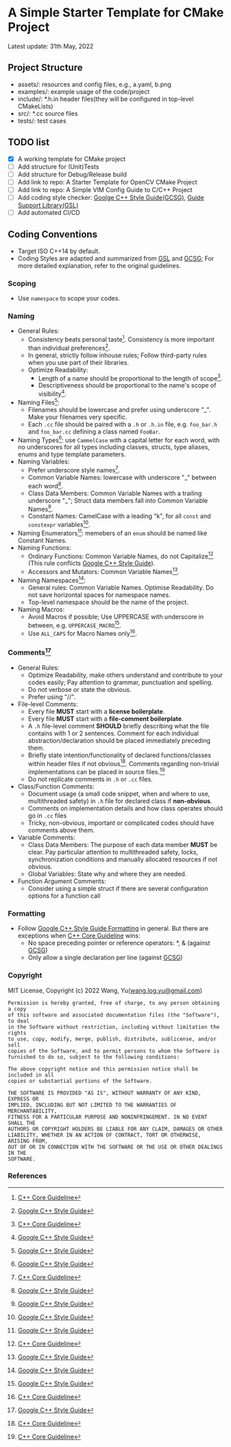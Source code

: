 # A Simple Starter Template for CMake Project 

Latest update: 31th May, 2022

## Project Structure

- assets/: resources and config files, e.g., a.yaml, b.png
- examples/: example usage of the code/project
- include/: \*.h.in header files(they will be configured in top-level CMakeLists)
- src/: \*.cc source files
- tests/: test cases

## TODO list

- [x] A working template for CMake project
- [ ] Add structure for (Unit)Tests
- [ ] Add structure for Debug/Release build
- [ ] Add link to repo: A Starter Template for OpenCV CMake Project
- [ ] Add link to repo: A Simple VIM Config Guide to C/C++ Project 
- [ ] Add coding style checker: [Goolge C++ Style Guide(GCSG)](https://google.github.io/styleguide/cppguide.html#cpplint), [Guide Support Library(GSL)](https://isocpp.github.io/CppCoreGuidelines/CppCoreGuidelines#S-gsl)
- [ ] Add automated CI/CD

## Coding Conventions
- Target ISO C++14 by default.
- Coding Styles are adapted and summarized from [GSL](https://isocpp.github.io/CppCoreGuidelines/CppCoreGuidelines#main) and [GCSG](https://google.github.io/styleguide/cppguide.html); For more detailed explanation, refer to the original guidelines.

### Scoping
- Use `namespace` to scope your codes.

### Naming
- General Rules:
  - Consistency beats personal taste[^1]. Consistency is more important than individual preferences[^2].
  - In general, strictly follow inhouse rules; Follow third-party rules when you use part of their libraries.
  - Optimize Readability:
    - Length of a name should be proportional to the length of scope[^1].
    - Descriptiveness should be proportional to the name's scope of visibility[^2].
- Naming Files[^2]:
  - Filenames should be lowercase and prefer using underscore "_". Make your filenames very specific.
  - Each `.cc` file should be paired with a `.h` or `.h.in` file, e.g. `foo_bar.h` and ```foo_bar.cc``` defining a class named `FooBar`.
- Naming Types[^2]: use `CammelCase` with a capital letter for each word, with no underscores for all types including classes, structs, type aliases, enums and type template parameters.
- Naming Variables:
  - Prefer underscore style names[^1].
  - Common Variable Names: lowercase with underscore "_" between each word[^2].
  - Class Data Members: Common Variable Names with a trailing underscore "_"; Struct data members fall into Common Variable Names[^2].
  - Constant Names: CamelCase with a leading "k", for all `const` and `constexpr` variables[^2].
- Naming Enumerators[^2]: memebers of an `enum` should be named like Constant Names.
- Naming Functions:
  - Ordinary Functions: Common Variable Names, do not Capitalize[^1] (This rule conflicts [Google C++ Style Guide](https://google.github.io/styleguide/cppguide.html)).
  - Accessors and Mutators: Common Variable Names[^2].
- Naming Namespaces[^2]:
  - General rules: Common Variable Names. Optimise Readability. Do not save horizontal spaces for namespace names.
  - Top-level namespace should be the name of the project. 
- Naming Macros:
  - Avoid Macros if possible; Use UPPERCASE with underscore in between, e.g. ```UPPERCASE_MACRO```[^2].
  - Use ```ALL_CAPS``` for Macro Names only[^1].

### Comments[^2]
- General Rules:
  - Optimize Readability, make others understand and contribute to your codes easily; Pay attention to grammar, punctuation and spelling.
  - Do not verbose or state the obvious.
  - Prefer using "//".
- File-level Comments:
  - Every file **MUST** start with a **license boilerplate**.
  - Every file **MUST** start with a **file-comment boilerplate**.
  - A `.h` file-level comment **SHOULD** briefly describing what the file contains with 1 or 2 sentences. Comment for each individual abstraction/declaration should be placed immediately preceding them.
  - Briefly state intention/functionality of declared functions/classes within header files if not obvious[^1]. Comments regarding non-trivial implementations can be placed in source files.[^1]
  - Do not replicate comments in `.h` or `.cc` files.
- Class/Function Comments:
  - Document usage (a small code snippet, when and where to use, multithreaded safety) in `.h` file for declared class if **non-obvious**.
  - Comments on implementation details and how class operates should go in `.cc` files
  - Tricky, non-obvious, important or complicated codes should have comments above them.
- Variable Comments:
  - Class Data Members: The purpose of each data member **MUST** be clear. Pay particular attention to multithreaded safety, locks, synchronization conditions and manually allocated resources if not obvious.
  - Global Variables: State why and where they are needed.
- Function Argument Comments:
  - Consider using a simple struct if there are several configuration options for a function call

### Formatting
- Follow [Google C++ Style Guide Formatting](https://google.github.io/styleguide/cppguide.html#Formatting) in general. But there are exceptions when [C++ Core Guideline](https://isocpp.github.io/CppCoreGuidelines/CppCoreGuidelines#main) wins:
  - No space preceding pointer or reference operators: *, & (against [GCSG](https://google.github.io/styleguide/cppguide.html#Formatting)) 
  - Only allow a single declaration per line (against [GCSG](https://google.github.io/styleguide/cppguide.html#Formatting))

### Copyright
MIT License, Copyright (c) 2022 Wang, Yu(wang.log.yu@gmail.com) 

```
Permission is hereby granted, free of charge, to any person obtaining a copy
of this software and associated documentation files (the "Software"), to deal
in the Software without restriction, including without limitation the rights
to use, copy, modify, merge, publish, distribute, sublicense, and/or sell
copies of the Software, and to permit persons to whom the Software is
furnished to do so, subject to the following conditions:

The above copyright notice and this permission notice shall be included in all
copies or substantial portions of the Software.

THE SOFTWARE IS PROVIDED "AS IS", WITHOUT WARRANTY OF ANY KIND, EXPRESS OR
IMPLIED, INCLUDING BUT NOT LIMITED TO THE WARRANTIES OF MERCHANTABILITY,
FITNESS FOR A PARTICULAR PURPOSE AND NONINFRINGEMENT. IN NO EVENT SHALL THE
AUTHORS OR COPYRIGHT HOLDERS BE LIABLE FOR ANY CLAIM, DAMAGES OR OTHER
LIABILITY, WHETHER IN AN ACTION OF CONTRACT, TORT OR OTHERWISE, ARISING FROM,
OUT OF OR IN CONNECTION WITH THE SOFTWARE OR THE USE OR OTHER DEALINGS IN THE
SOFTWARE.
```

### References
[^1]: [C++ Core Guideline](https://isocpp.github.io/CppCoreGuidelines/CppCoreGuidelines#main)
[^2]: [Google C++ Style Guide](https://google.github.io/styleguide/cppguide.html)
[^3]: [Goolge C++ Style Guide: Formatting](https://google.github.io/styleguide/cppguide.html#Formatting)

